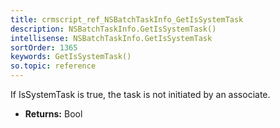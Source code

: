 ```yaml
---
title: crmscript_ref_NSBatchTaskInfo_GetIsSystemTask
description: NSBatchTaskInfo.GetIsSystemTask()
intellisense: NSBatchTaskInfo.GetIsSystemTask
sortOrder: 1365
keywords: GetIsSystemTask()
so.topic: reference
---
```



If IsSystemTask is true, the task is not initiated by an associate.



* **Returns:** Bool


